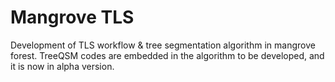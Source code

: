 # Mangrove TLS
 Development of TLS workflow & tree segmentation algorithm in mangrove forest.
 TreeQSM codes are embedded in the algorithm to be developed, and it is now in alpha version.

